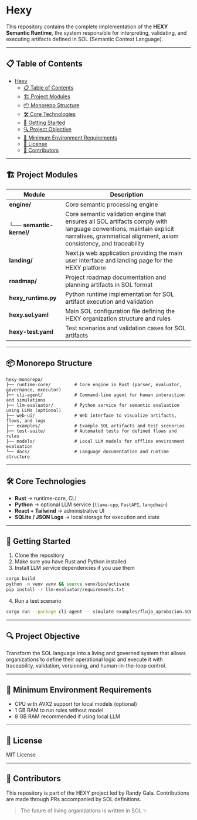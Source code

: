 # Hexy

This repository contains the complete implementation of the **HEXY Semantic Runtime**, the system responsible for interpreting, validating, and executing artifacts defined in SOL (Semantic Context Language).

---

## 📋 Table of Contents

- [Hexy](#hexy)
  - [📋 Table of Contents](#-table-of-contents)
  - [🏗️ Project Modules](#️-project-modules)
  - [📦 Monorepo Structure](#-monorepo-structure)
  - [🛠️ Core Technologies](#️-core-technologies)
  - [🚀 Getting Started](#-getting-started)
  - [🔍 Project Objective](#-project-objective)
  - [🔐 Minimum Environment Requirements](#-minimum-environment-requirements)
  - [📄 License](#-license)
  - [👥 Contributors](#-contributors)

---

## 🏗️ Project Modules

| Module | Description |
|--------|-------------|
| **engine/** | Core semantic processing engine |
| └── **semantic-kernel/** | Core semantic validation engine that ensures all SOL artifacts comply with language conventions, maintain explicit narratives, grammatical alignment, axiom consistency, and traceability |
| **landing/** | Next.js web application providing the main user interface and landing page for the HEXY platform |
| **roadmap/** | Project roadmap documentation and planning artifacts in SOL format |
| **hexy_runtime.py** | Python runtime implementation for SOL artifact execution and validation |
| **hexy.sol.yaml** | Main SOL configuration file defining the HEXY organization structure and rules |
| **hexy-test.yaml** | Test scenarios and validation cases for SOL artifacts |

---

## 📦 Monorepo Structure

```
hexy-monorepo/
├── runtime-core/         # Core engine in Rust (parser, evaluator, governance, executor)
├── cli-agent/            # Command-line agent for human interaction and simulations
├── llm-evaluator/        # Python service for semantic evaluation using LLMs (optional)
├── web-ui/               # Web interface to visualize artifacts, flows, and logs
├── examples/             # Example SOL artifacts and test scenarios
├── test-suite/           # Automated tests for defined flows and rules
├── models/               # Local LLM models for offline environment evaluation
└── docs/                 # Language documentation and runtime structure
```

---

## 🛠️ Core Technologies

* **Rust** → runtime-core, CLI
* **Python** → optional LLM service (`llama-cpp`, `FastAPI`, `langchain`)
* **React + Tailwind** → administrative UI
* **SQLite / JSON Logs** → local storage for execution and state

---

## 🚀 Getting Started

1. Clone the repository
2. Make sure you have Rust and Python installed
3. Install LLM service dependencies if you use them

```bash
cargo build
python -m venv venv && source venv/bin/activate
pip install -r llm-evaluator/requirements.txt
```

4. Run a test scenario

```bash
cargo run --package cli-agent -- simulate examples/flujo_aprobacion.SOL.yaml
```

---

## 🔍 Project Objective

Transform the SOL language into a living and governed system that allows organizations to define their operational logic and execute it with traceability, validation, versioning, and human-in-the-loop control.

---

## 🔐 Minimum Environment Requirements

* CPU with AVX2 support for local models (optional)
* 1 GB RAM to run rules without model
* 8 GB RAM recommended if using local LLM

---

## 📄 License

MIT License

---

## 👥 Contributors

This repository is part of the HEXY project led by Randy Gala.
Contributions are made through PRs accompanied by SOL definitions.

> The future of living organizations is written in SOL ✨